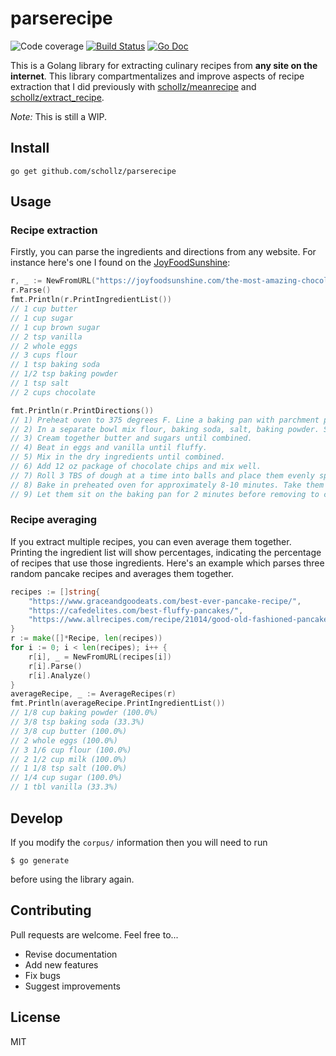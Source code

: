 # parserecipe

<img src="https://img.shields.io/badge/coverage-93%25-brightgreen.svg?style=flat-square" alt="Code coverage">&nbsp;<a href="https://travis-ci.org/schollz/parserecipe"><img src="https://img.shields.io/travis/schollz/parserecipe.svg?style=flat-square" alt="Build Status"></a>&nbsp;<a href="https://godoc.org/github.com/schollz/parserecipe"><img src="http://img.shields.io/badge/godoc-reference-5272B4.svg?style=flat-square" alt="Go Doc"></a> 

This is a Golang library for extracting culinary recipes from **any site on the internet**. This library compartmentalizes and improve aspects of recipe extraction that I did previously with [schollz/meanrecipe](https://github.com/schollz/meanrecipe) and [schollz/extract_recipe](https://github.com/schollz/extract_recipe). 

_Note:_ This is still a WIP.

## Install

```
go get github.com/schollz/parserecipe
```

## Usage

### Recipe extraction 

Firstly, you can parse the ingredients and directions from any website. For instance here's one I found on the [JoyFoodSunshine](https://joyfoodsunshine.com/the-most-amazing-chocolate-chip-cookies/):

```go
r, _ := NewFromURL("https://joyfoodsunshine.com/the-most-amazing-chocolate-chip-cookies/")
r.Parse()
fmt.Println(r.PrintIngredientList())
// 1 cup butter
// 1 cup sugar
// 1 cup brown sugar
// 2 tsp vanilla
// 2 whole eggs
// 3 cups flour
// 1 tsp baking soda
// 1/2 tsp baking powder
// 1 tsp salt
// 2 cups chocolate

fmt.Println(r.PrintDirections())
// 1) Preheat oven to 375 degrees F. Line a baking pan with parchment paper and set aside.
// 2) In a separate bowl mix flour, baking soda, salt, baking powder. Set aside.
// 3) Cream together butter and sugars until combined.
// 4) Beat in eggs and vanilla until fluffy.
// 5) Mix in the dry ingredients until combined.
// 6) Add 12 oz package of chocolate chips and mix well.
// 7) Roll 3 TBS of dough at a time into balls and place them evenly spaced on your prepared cookie sheets. (alternately, use a small cookie scoop to make your cookies)!
// 8) Bake in preheated oven for approximately 8-10 minutes. Take them out when they are just *BARELY* starting to turn brown.
// 9) Let them sit on the baking pan for 2 minutes before removing to cooling rack.
```

### Recipe averaging

If you extract multiple recipes, you can even average them together. Printing the ingredient list will show percentages, indicating the percentage of recipes that use those ingredients. Here's an example which parses three random pancake recipes and averages them together.

```go
recipes := []string{
    "https://www.graceandgoodeats.com/best-ever-pancake-recipe/",
    "https://cafedelites.com/best-fluffy-pancakes/",
    "https://www.allrecipes.com/recipe/21014/good-old-fashioned-pancakes/",
}
r := make([]*Recipe, len(recipes))
for i := 0; i < len(recipes); i++ {
    r[i], _ = NewFromURL(recipes[i])
    r[i].Parse()
    r[i].Analyze()
}
averageRecipe, _ := AverageRecipes(r)
fmt.Println(averageRecipe.PrintIngredientList())
// 1/8 cup baking powder (100.0%)
// 3/8 tsp baking soda (33.3%)
// 3/8 cup butter (100.0%)
// 2 whole eggs (100.0%)
// 3 1/6 cup flour (100.0%)
// 2 1/2 cup milk (100.0%)
// 1 1/8 tsp salt (100.0%)
// 1/4 cup sugar (100.0%)
// 1 tbl vanilla (33.3%)
```

## Develop

If you modify the `corpus/` information then you will need to run 

```
$ go generate
```

before using the library again.

## Contributing

Pull requests are welcome. Feel free to...

- Revise documentation
- Add new features
- Fix bugs
- Suggest improvements

## License

MIT
